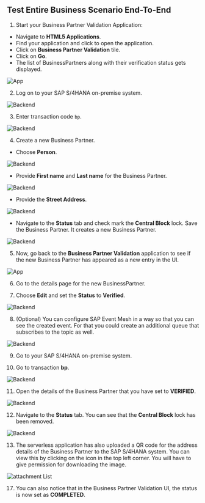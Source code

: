 ## Test Entire Business Scenario End-To-End

1. Start your Business Partner Validation Application:

- Navigate to **HTML5 Applications**.
- Find your application and click to open the application.
- Click on **Business Partner Validation** tile.
- Click on **Go**.
- The list of BusinessPartners along with their verification status gets displayed.

 ![App](./images/endtoend2.png)

2. Log on to your SAP S/4HANA on-premise system.

 ![Backend](./images/endtoend3.png)

3. Enter transaction code `bp`.

 ![Backend](./images/endtoend4.png)

4. Create a new Business Partner.

- Choose **Person**.

 ![Backend](./images/endtoend5.png)

- Provide **First name** and **Last name** for the Business Partner.

 ![Backend](./images/endtoend6.png)

- Provide the **Street Address**.

 ![Backend](./images/endtoend7.png)

 - Navigate to the **Status** tab and check mark the **Central Block** lock. Save the Business Partner. It creates a new Business Partner.

 ![Backend](./images/endtoend8.png)

5. Now, go back to the **Business Partner Validation** application to see if the new Business Partner has appeared as a new entry in the UI.

 ![App](./images/endtoend9.png)

6. Go to the details page for the new BusinessPartner.

7. Choose **Edit** and set the **Status** to **Verified**.

 ![Backend](./images/endtoend10.png)

8. (Optional) You can configure SAP Event Mesh in a way so that you can see the created event. For that you could create an additional queue that subscribes to the topic as well.

 ![Backend](./images/endtoend11.png)

9. Go to your SAP S/4HANA on-premise system.

10. Go to transaction **bp**.

 ![Backend](./images/endtoend4.png)

11. Open the details of the Business Partner that you have set to **VERIFIED**.

 ![Backend](./images/endtoend12.png)

12. Navigate to the **Status** tab. You can see that the **Central Block** lock has been removed.

 ![Backend](./images/endtoend13.png)

13. The serverless application has also uploaded a QR code for the address details of the Business Partner to the SAP S/4HANA system.
You can view this by clicking on the icon in the top left corner. You will have to give permission for downloading the image.

![attachment List](./images/attachmentList.png)

17. You can also notice that in the Business Partner Validation UI, the status is now set as **COMPLETED**.
